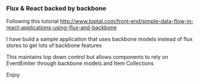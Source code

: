 ### Flux & React backed by backbone

Following this tutorial http://www.toptal.com/front-end/simple-data-flow-in-react-applications-using-flux-and-backbone

I have build a sample application that uses backbone models instead of flux stores to get lots of backbone features

This maintains top down control but allows components to rely on EventEmiter through backbone models and Item Collections

Enjoy